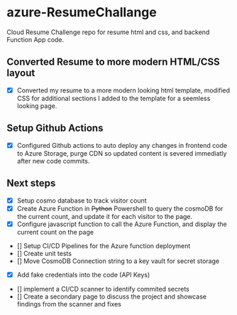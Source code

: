 # azure-ResumeChallange
Cloud Resume Challenge repo for resume html and css, and backend Function App code.

## Converted Resume to more modern HTML/CSS layout
- [x] Converted my resume to a more modern looking html template, modified CSS for additional sections I added to the template for a seemless looking page.

## Setup Github Actions
- [x] Configured Github actions to auto deploy any changes in frontend code to Azure Storage, purge CDN so updated content is severed immediatly after new code commits.

## Next steps
- [x] Setup cosmo database to track visitor count
- [x] Create Azure Function in ~~Python~~ Powershell to query the cosmoDB for the current count, and update it for each visitor to the page.
- [x] Configure javascript function to call the Azure Function, and display the current count on the page
- [] Setup CI/CD Pipelines for the Azure function deployment
- [] Create unit tests
- [] Move CosmoDB Connection string to a key vault for secret storage
- [x] Add fake credentials into the code (API Keys)
- [] implement a CI/CD scanner to identify commited secrets
- [] Create a secondary page to discuss the project and showcase findings from the scanner and fixes